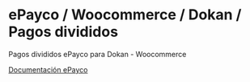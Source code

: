 # ePayco / Woocommerce / Dokan / Pagos divididos
Pagos divididos ePayco para Dokan - Woocommerce

[Documentación ePayco](https://docs.epayco.co/tools/split-payment)
